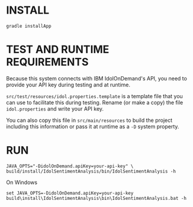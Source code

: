 INSTALL
=======

`gradle installApp`

TEST AND RUNTIME REQUIREMENTS
=============================

Because this system connects with IBM IdolOnDemand's API, you need to provide your API key during testing and at
runtime.

`src/test/resources/idol.properties.template` is a template file that you can use to facilitate this during testing.
Rename (or make a copy) the file `idol.properties` and write your API key.

You can also copy this file in `src/main/resources` to build the project including this information
or pass it at runtime as a `-D` system property.

RUN
===

    JAVA_OPTS="-DidolOnDemand.apiKey=your-api-key" \
    build/install/IdolSentimentAnalysis/bin/IdolSentimentAnalysis -h

On Windows

    set JAVA_OPTS=-DidolOnDemand.apiKey=your-api-key
    build\install\IdolSentimentAnalysis\bin\IdolSentimentAnalysis.bat -h
